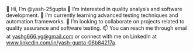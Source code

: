 👋 Hi, I’m @yash-25gupta
👀 I’m interested in quality analysis and software development.
🌱 I’m currently learning advanced testing techniques and automation frameworks.
💞️ I’m looking to collaborate on projects related to quality assurance and software testing.
📫 You can reach me through email at yashg666.yg@gmail.com or connect with me on LinkedIn at www.linkedin.com/in/yash-gupta-06b84217a.

<!---
yash-25gupta/yash-25gupta is a ✨ special ✨ repository because its `README.md` (this file) appears on your GitHub profile.
You can click the Preview link to take a look at your changes.
--->
